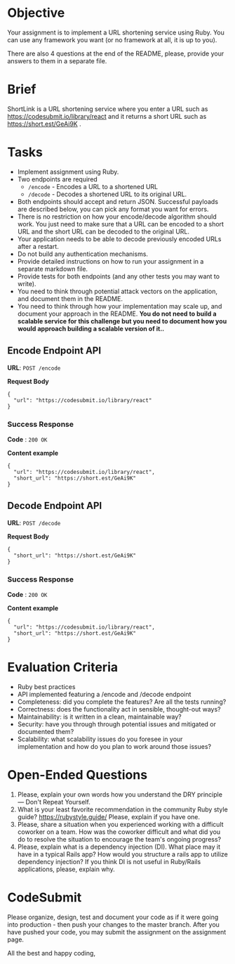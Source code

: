 # Objective

Your assignment is to implement a URL shortening service using Ruby. You can use any framework you want (or no framework at all, it is up to you).

There are also 4 questions at the end of the README, please, provide your answers to them in a separate file.

# Brief

ShortLink is a URL shortening service where you enter a URL such as https://codesubmit.io/library/react and it returns a short URL such as https://short.est/GeAi9K .

# Tasks

- Implement assignment using Ruby.
- Two endpoints are required
  - `/encode` - Encodes a URL to a shortened URL
  - `/decode` - Decodes a shortened URL to its original URL.
- Both endpoints should accept and return JSON. Successful payloads are described below, you can pick any format you want for errors.
- There is no restriction on how your encode/decode algorithm should work. You just need to make sure that a URL can be encoded to a short URL and the short URL can be decoded to the original URL.
- Your application needs to be able to decode previously encoded URLs after a restart.
- Do not build any authentication mechanisms.
- Provide detailed instructions on how to run your assignment in a separate markdown file.
- Provide tests for both endpoints (and any other tests you may want to write).
- You need to think through potential attack vectors on the application, and document them in the README.
- You need to think through how your implementation may scale up, and document your approach in the README. **You do not need to build a scalable service for this challenge but you need to document how you would approach building a scalable version of it..**

## Encode Endpoint API

**URL**: `POST /encode`

**Request Body**
```json5
{
  "url": "https://codesubmit.io/library/react"
}
```

### Success Response

**Code** : `200 OK`

**Content example**

```json5
{
  "url": "https://codesubmit.io/library/react",
  "short_url": "https://short.est/GeAi9K"
}
```

## Decode Endpoint API

**URL**: `POST /decode`

**Request Body**
```json5
{
  "short_url": "https://short.est/GeAi9K"
}
```

### Success Response

**Code** : `200 OK`

**Content example**

```json5
{
  "url": "https://codesubmit.io/library/react",
  "short_url": "https://short.est/GeAi9K"
}
```


# Evaluation Criteria

- Ruby best practices
- API implemented featuring a /encode and /decode endpoint
- Completeness: did you complete the features? Are all the tests running?
- Correctness: does the functionality act in sensible, thought-out ways?
- Maintainability: is it written in a clean, maintainable way?
- Security: have you through through potential issues and mitigated or documented them?
- Scalability: what scalability issues do you foresee in your implementation and how do you plan to work around those issues?

# Open-Ended Questions

1. Please, explain your own words how you understand the DRY principle — Don't Repeat Yourself.
2. What is your least favorite recommendation in the community Ruby style guide? https://rubystyle.guide/ Please, explain if you have one.
3. Please, share a situation when you experienced working with a difficult coworker on a team. How was the coworker difficult and what did you do to resolve the situation to encourage the team's ongoing progress?
4. Please, explain what is a dependency injection (DI). What place may it have in a typical Rails app? How would you structure a rails app to utilize dependency injection? If you think DI is not useful in Ruby/Rails applications, please, explain why.

# CodeSubmit

Please organize, design, test and document your code as if it were going into production - then push your changes to the master branch. After you have pushed your code, you may submit the assignment on the assignment page.

All the best and happy coding,
